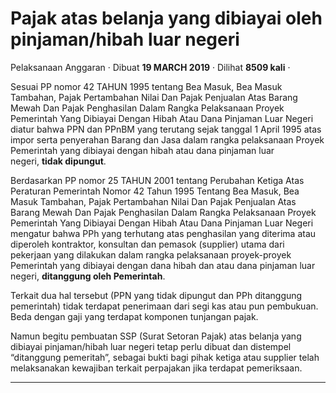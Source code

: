 Pajak atas belanja yang dibiayai oleh pinjaman/hibah luar negeri
================================================================

Pelaksanaan Anggaran · Dibuat **19 MARCH 2019** · Dilihat **8509 kali** ·

Sesuai PP nomor 42 TAHUN 1995 tentang Bea Masuk, Bea Masuk Tambahan, Pajak Pertambahan Nilai Dan Pajak Penjualan Atas Barang Mewah Dan Pajak Penghasilan Dalam Rangka Pelaksanaan Proyek Pemerintah Yang Dibiayai Dengan Hibah Atau Dana Pinjaman Luar Negeri diatur bahwa PPN dan PPnBM yang terutang sejak tanggal 1 April 1995 atas impor serta penyerahan Barang dan Jasa dalam rangka pelaksanaan Proyek Pemerintah yang dibiayai dengan hibah atau dana pinjaman luar negeri, **tidak dipungut**.

  

Berdasarkan PP nomor 25 TAHUN 2001 tentang Perubahan Ketiga Atas Peraturan Pemerintah Nomor 42 Tahun 1995 Tentang Bea Masuk, Bea Masuk Tambahan, Pajak Pertambahan Nilai Dan Pajak Penjualan Atas Barang Mewah Dan Pajak Penghasilan Dalam Rangka Pelaksanaan Proyek Pemerintah Yang Dibiayai Dengan Hibah Atau Dana Pinjaman Luar Negeri mengatur bahwa PPh yang terhutang atas penghasilan yang diterima atau diperoleh kontraktor, konsultan dan pemasok (supplier) utama dari pekerjaan yang dilakukan dalam rangka pelaksanaan proyek-proyek Pemerintah yang dibiayai dengan dana hibah dan atau dana pinjaman luar negeri, **ditanggung oleh Pemerintah**.

  

Terkait dua hal tersebut (PPN yang tidak dipungut dan PPh ditanggung pemerintah) tidak terdapat penerimaan dari segi kas atau pun pembukuan.  Beda dengan gaji yang terdapat komponen tunjangan pajak.  

Namun begitu pembuatan SSP (Surat Setoran Pajak) atas belanja yang dibiayai pinjaman/hibah luar negeri tetap perlu dibuat dan distempel “ditanggung pemeritah”, sebagai bukti bagi pihak ketiga atau supplier telah melaksanakan kewajiban terkait perpajakan jika terdapat pemeriksaan.

  

  

  

  
  
  

* * *
